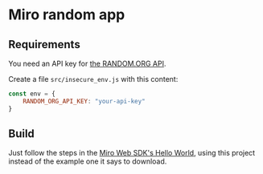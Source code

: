 # Miro random app

## Requirements

You need an API key for [the RANDOM.ORG API](https://api.random.org/dashboard).

Create a file `src/insecure_env.js` with this content:

```js
const env = {
    RANDOM_ORG_API_KEY: "your-api-key"
}
```

## Build

Just follow the steps in the [Miro Web SDK's Hello World](https://miro-ea.readme.io/docs/build-your-first-hello-world-app), using this project instead of the example one it says to download.
